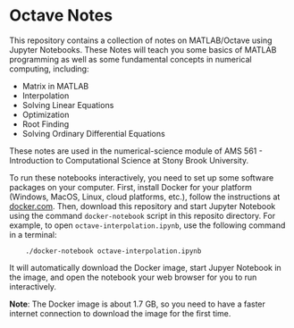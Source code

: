 # Octave Notes

This repository contains a collection of notes on MATLAB/Octave using Jupyter Notebooks. These Notes will teach you some basics of MATLAB programming as well as some fundamental concepts in numerical computing, including:
 - Matrix in MATLAB
 - Interpolation
 - Solving Linear Equations
 - Optimization
 - Root Finding
 - Solving Ordinary Differential Equations

These notes are used in the numerical-science module of AMS 561 - Introduction to Computational Science at Stony Brook University.

To run these notebooks interactively, you need to set up some software packages on your computer. First, install Docker for your platform (Windows, MacOS, Linux, cloud platforms, etc.), follow the instructions at [docker.com](https://docs.docker.com/engine/getstarted/step_one/). Then, download this repository and start Jupyter Notebook using the command `docker-notebook` script in this reposito directory. For example, to open `octave-interpolation.ipynb`, use the following command in a terminal:
```
    ./docker-notebook octave-interpolation.ipynb
```
It will automatically download the Docker image, start Jupyer Notebook in the image, and open the notebook your web browser for you to run interactively. 

**Note**: The Docker image is about 1.7 GB, so you need to have a faster internet connection to download the image for the first time.